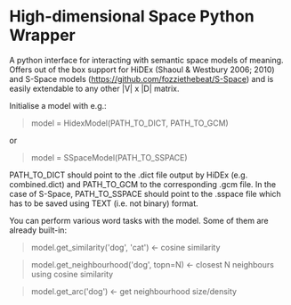 High-dimensional Space Python Wrapper
============

A python interface for interacting with semantic space models of meaning.
Offers out of the box support for HiDEx (Shaoul & Westbury 2006; 2010) and S-Space models (https://github.com/fozziethebeat/S-Space) and is easily extendable to any other |V| x |D| matrix.

Initialise a model with e.g.:
> model = HidexModel(PATH_TO_DICT, PATH_TO_GCM)

or

> model = SSpaceModel(PATH_TO_SSPACE)

PATH_TO_DICT should point to the .dict file output by HiDEx (e.g. combined.dict) and PATH_TO_GCM to the corresponding .gcm file.
In the case of S-Space, PATH_TO_SSPACE should point to the .sspace file which has to be saved using TEXT (i.e. not binary) format.

You can perform various word tasks with the model. Some of them are already built-in:

> model.get_similarity('dog', 'cat') <- cosine similarity

> model.get_neighbourhood('dog', topn=N) <- closest N neighbours using cosine
    similarity
    
> model.get_arc('dog') <- get neighbourhood size/density

